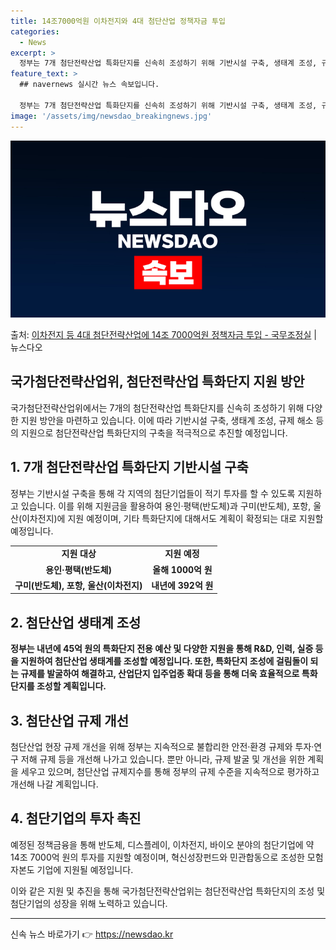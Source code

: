 ```yaml
---
title: 14조7000억원 이차전지와 4대 첨단산업 정책자금 투입
categories:
  - News
excerpt: >
  정부는 7개 첨단전략산업 특화단지를 신속히 조성하기 위해 기반시설 구축, 생태계 조성, 규제 해소 등의 지원…
feature_text: >
  ## navernews 실시간 뉴스 속보입니다.

  정부는 7개 첨단전략산업 특화단지를 신속히 조성하기 위해 기반시설 구축, 생태계 조성, 규제 해소 등의 지원…
image: '/assets/img/newsdao_breakingnews.jpg'
---
```


![뉴스다오 속보](/assets/img/newsdao_breakingnews.jpg)

<p>출처: <a href="https://newsdao.kr/2866" rel="dofollow">이차전지 등 4대 첨단전략산업에 14조 7000억원 정책자금 투입 - 국무조정실</a> | 뉴스다오</p>

<h2 data-ke-size="size26">국가첨단전략산업위, 첨단전략산업 특화단지 지원 방안</h2>

국가첨단전략산업위에서는 7개의 첨단전략산업 특화단지를 신속히 조성하기 위해 다양한 지원 방안을 마련하고 있습니다. 이에 따라 기반시설 구축, 생태계 조성, 규제 해소 등의 지원으로 첨단전략산업 특화단지의 구축을 적극적으로 추진할 예정입니다.

<h2 data-ke-size="size20">1. 7개 첨단전략산업 특화단지 기반시설 구축</h2>
<p data-ke-size="size16">정부는 기반시설 구축을 통해 각 지역의 첨단기업들이 적기 투자를 할 수 있도록 지원하고 있습니다. 이를 위해 지원금을 활용하여 용인·평택(반도체)과 구미(반도체), 포항, 울산(이차전지)에 지원 예정이며, 기타 특화단지에 대해서도 계획이 확정되는 대로 지원할 예정입니다.</p>
<table>
  <tr>
    <td style="text-align: center; height: 17px;"><b>지원 대상</b></td>
    <td style="text-align: center; height: 17px;"><b>지원 예정</b></td>
  </tr>
  <tr>
    <td style="text-align: center; height: 17px;"><b>용인·평택(반도체)</b></td>
    <td style="text-align: center; height: 17px;"><b>올해 1000억 원</b></td>
  </tr>
  <tr>
    <td style="text-align: center; height: 17px;"><b>구미(반도체), 포항, 울산(이차전지)</b></td>
    <td style="text-align: center; height: 17px;"><b>내년에 392억 원</b></td>
  </tr>
</table>

<h2 data-ke-size="size20">2. 첨단산업 생태계 조성</h2>
<p data-ke-size="size16"><b>정부는 내년에 45억 원의 특화단지 전용 예산 및 다양한 지원을 통해 R&D, 인력, 실증 등을 지원하여 첨단산업 생태계를 조성할 예정입니다. 또한, 특화단지 조성에 걸림돌이 되는 규제를 발굴하여 해결하고, 산업단지 입주업종 확대 등을 통해 더욱 효율적으로 특화단지를 조성할 계획입니다.</b></p>

<h2 data-ke-size="size20">3. 첨단산업 규제 개선</h2>
<p data-ke-size="size16">첨단산업 현장 규제 개선을 위해 정부는 지속적으로 불합리한 안전·환경 규제와 투자·연구 저해 규제 등을 개선해 나가고 있습니다. 뿐만 아니라, 규제 발굴 및 개선을 위한 계획을 세우고 있으며, 첨단산업 규제지수를 통해 정부의 규제 수준을 지속적으로 평가하고 개선해 나갈 계획입니다.</p>

<h2 data-ke-size="size20">4. 첨단기업의 투자 촉진</h2>
<p data-ke-size="size16">예정된 정책금융을 통해 반도체, 디스플레이, 이차전지, 바이오 분야의 첨단기업에 약 14조 7000억 원의 투자를 지원할 예정이며, 혁신성장펀드와 민관합동으로 조성한 모험자본도 기업에 지원될 예정입니다.</p>

<p data-ke-size="size16">이와 같은 지원 및 추진을 통해 국가첨단전략산업위는 첨단전략산업 특화단지의 조성 및 첨단기업의 성장을 위해 노력하고 있습니다.</p>

<hr> 

신속 뉴스 바로가기 👉 <a href="https://newsdao.kr" rel="dofollow">https://newsdao.kr</a>


